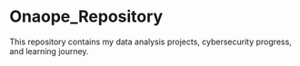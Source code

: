 # Onaope_Repository
 This repository contains my data analysis projects, cybersecurity progress, and learning journey.
